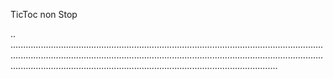 TicToc non Stop

..
..................................................................................................................................................................................................................................................................................................................................................................